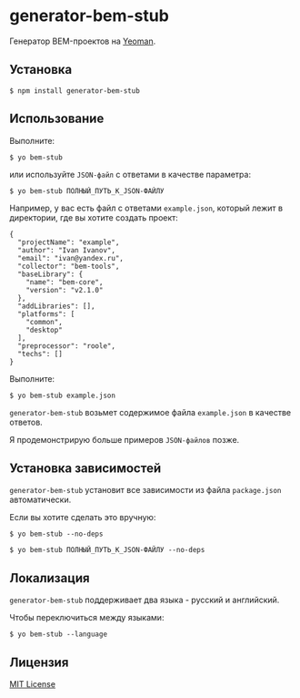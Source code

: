 # generator-bem-stub

Генератор BEM-проектов на [Yeoman](http://yeoman.io).

## Установка

```
$ npm install generator-bem-stub
```

## Использование

Выполните:

```
$ yo bem-stub
```

или используйте ```JSON-файл``` с ответами в качестве параметра:

```
$ yo bem-stub ПОЛНЫЙ_ПУТЬ_К_JSON-ФАЙЛУ
```

Например, у вас есть файл с ответами ```example.json```, который лежит в директории, где вы хотите создать проект:

```
{
  "projectName": "example",
  "author": "Ivan Ivanov",
  "email": "ivan@yandex.ru",
  "collector": "bem-tools",
  "baseLibrary": {
    "name": "bem-core",
    "version": "v2.1.0"
  },
  "addLibraries": [],
  "platforms": [
    "common",
    "desktop"
  ],
  "preprocessor": "roole",
  "techs": []
}
```

Выполните:

```
$ yo bem-stub example.json
```

```generator-bem-stub``` возьмет содержимое файла ```example.json``` в качестве ответов.

Я продемонстрирую больше примеров ```JSON-файлов``` позже.

## Установка зависимостей

```generator-bem-stub``` установит все зависимости из файла ```package.json``` автоматически.

Если вы хотите сделать это вручную:

```
$ yo bem-stub --no-deps

$ yo bem-stub ПОЛНЫЙ_ПУТЬ_К_JSON-ФАЙЛУ --no-deps
```

## Локализация

```generator-bem-stub``` поддерживает два языка - русский и английский.

Чтобы переключиться между языками:

```
$ yo bem-stub --language

```

## Лицензия

[MIT License](http://en.wikipedia.org/wiki/MIT_License)
